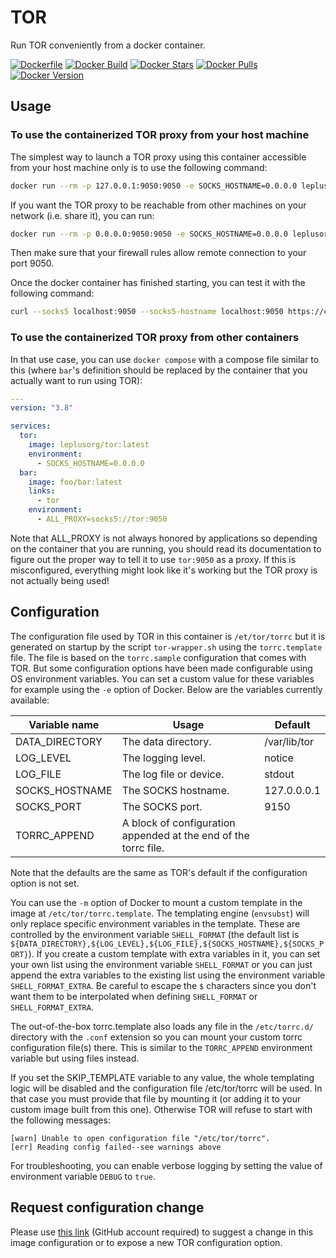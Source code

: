 # TOR

Run TOR conveniently from a docker container.

[![Dockerfile](https://img.shields.io/badge/GitHub-Dockerfile-blue)](https://github.com/leplusorg/docker-tor/blob/main/tor/Dockerfile)
[![Docker Build](https://github.com/leplusorg/docker-tor/workflows/Docker/badge.svg)](https://github.com/leplusorg/docker-tor/actions?query=workflow:"Docker")
[![Docker Stars](https://img.shields.io/docker/stars/leplusorg/tor)](https://hub.docker.com/r/leplusorg/tor)
[![Docker Pulls](https://img.shields.io/docker/pulls/leplusorg/tor)](https://hub.docker.com/r/leplusorg/tor)
[![Docker Version](https://img.shields.io/docker/v/leplusorg/tor?sort=semver)](https://hub.docker.com/r/leplusorg/tor)

## Usage

### To use the containerized TOR proxy from your host machine

The simplest way to launch a TOR proxy using this container accessible
from your host machine only is to use the following command:

```bash
docker run --rm -p 127.0.0.1:9050:9050 -e SOCKS_HOSTNAME=0.0.0.0 leplusorg/tor
```

If you want the TOR proxy to be reachable from other machines on your
network (i.e. share it), you can run:

```bash
docker run --rm -p 0.0.0.0:9050:9050 -e SOCKS_HOSTNAME=0.0.0.0 leplusorg/tor
```

Then make sure that your firewall rules allow remote connection to
your port 9050.

Once the docker container has finished starting, you can test it with the following command:

```bash
curl --socks5 localhost:9050 --socks5-hostname localhost:9050 https://check.torproject.org/api/ip
```

### To use the containerized TOR proxy from other containers

In that use case, you can use `docker compose` with a compose file
similar to this (where `bar`'s definition should be replaced by the
container that you actually want to run using TOR):

```YAML
---
version: "3.8"

services:
  tor:
    image: leplusorg/tor:latest
    environment:
      - SOCKS_HOSTNAME=0.0.0.0
  bar:
    image: foo/bar:latest
    links:
      - tor
    environment:
      - ALL_PROXY=socks5://tor:9050
```

Note that ALL_PROXY is not always honored by applications so depending
on the container that you are running, you should read its
documentation to figure out the proper way to tell it to use
`tor:9050` as a proxy. If this is misconfigured, everything might look
like it's working but the TOR proxy is not actually being used!

## Configuration

The configuration file used by TOR in this container is
`/et/tor/torrc` but it is generated on startup by the script
`tor-wrapper.sh` using the `torrc.template` file. The file is based on
the `torrc.sample` configuration that comes with TOR. But some
configuration options have been made configurable using OS environment
variables. You can set a custom value for these variables for example
using the `-e` option of Docker. Below are the variables currently
available:

| Variable name  | Usage                                                           | Default      |
| -------------- | --------------------------------------------------------------- | ------------ |
| DATA_DIRECTORY | The data directory.                                             | /var/lib/tor |
| LOG_LEVEL      | The logging level.                                              | notice       |
| LOG_FILE       | The log file or device.                                         | stdout       |
| SOCKS_HOSTNAME | The SOCKS hostname.                                             | 127.0.0.0.1  |
| SOCKS_PORT     | The SOCKS port.                                                 | 9150         |
| TORRC_APPEND   | A block of configuration appended at the end of the torrc file. |              |

Note that the defaults are the same as TOR's default if the
configuration option is not set.

You can use the `-m` option of Docker to mount a custom template in the
image at `/etc/tor/torrc.template`. The templating engine
(`envsubst`) will only replace specific environment variables in the
template. These are controlled by the environment variable
`SHELL_FORMAT` (the default list is
`${DATA_DIRECTORY},${LOG_LEVEL},${LOG_FILE},${SOCKS_HOSTNAME},${SOCKS_PORT}`). If
you create a custom template with extra variables in it, you can set
your own list using the environment variable `SHELL_FORMAT` or you can
just append the extra variables to the existing list using the
environment variable `SHELL_FORMAT_EXTRA`. Be careful to escape the
`$` characters since you don't want them to be interpolated when
defining `SHELL_FORMAT` or `SHELL_FORMAT_EXTRA`.

The out-of-the-box torrc.template also loads any file in the
`/etc/torrc.d/` directory with the `.conf` extension so you can
mount your custom torrc configuration file(s) there. This is similar
to the `TORRC_APPEND` environment variable but using files instead.

If you set the SKIP_TEMPLATE variable to any value, the whole
templating logic will be disabled and the configuration file
/etc/tor/torrc will be used. In that case you must provide that file
by mounting it (or adding it to your custom image built from this
one). Otherwise TOR will refuse to start with the following messages:

```Text
[warn] Unable to open configuration file "/etc/tor/torrc".
[err] Reading config failed--see warnings above
```

For troubleshooting, you can enable verbose logging by setting the
value of environment variable `DEBUG` to `true`.

## Request configuration change

Please use [this link](https://github.com/leplusorg/docker-tor/issues/new?assignees=thomasleplus&labels=enhancement&template=feature_request.md&title=%5BFEAT%5D) (GitHub account required) to suggest a change in this image configuration or to expose a new TOR configuration option.
